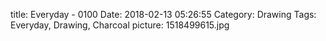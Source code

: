 title: Everyday - 0100
Date: 2018-02-13 05:26:55
Category: Drawing
Tags: Everyday, Drawing, Charcoal
picture: 1518499615.jpg
